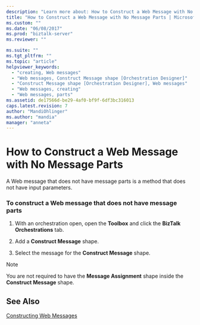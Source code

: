 ```yaml
---
description: "Learn more about: How to Construct a Web Message with No Message Parts"
title: "How to Construct a Web Message with No Message Parts | Microsoft Docs"
ms.custom: ""
ms.date: "06/08/2017"
ms.prod: "biztalk-server"
ms.reviewer: ""

ms.suite: ""
ms.tgt_pltfrm: ""
ms.topic: "article"
helpviewer_keywords: 
  - "creating, Web messages"
  - "Web messages, Construct Message shape [Orchestration Designer]"
  - "Construct Message shape [Orchestration Designer], Web messages"
  - "Web messages, creating"
  - "Web messages, parts"
ms.assetid: de17566d-be29-4af0-bf9f-6df3bc316013
caps.latest.revision: 7
author: "MandiOhlinger"
ms.author: "mandia"
manager: "anneta"
---
```

# How to Construct a Web Message with No Message Parts
A Web message that does not have message parts is a method that does not have input parameters.  
  
### To construct a Web message that does not have message parts  
  
1.  With an orchestration open, open the **Toolbox** and click the **BizTalk Orchestrations** tab.  
  
2.  Add a **Construct Message** shape.  
  
3.  Select the message for the **Construct Message** shape.  
  
> [!NOTE]
>  You are not required to have the **Message Assignment** shape inside the **Construct Message** shape.  
  
## See Also  
 [Constructing Web Messages](../core/constructing-web-messages.md)

